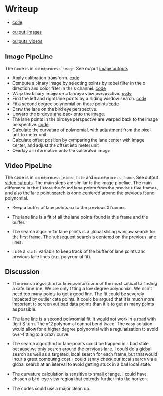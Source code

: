 # Writeup


- [code](./main.py)

- [output_images](./output_images)

- [outputs_videos](./output_videos)


## Image PipeLine
The code is in `main#process_image`. See output [image outputs](./output_images)

- Apply calibration transform. [code](./camera.py#L46-L103)
- Compute a binary image by selecting points by sobel filter in the x direction and color filter in the s channel. [code](./color.py#L120-L152)
- Warp the binary image on a birdeye view perspective. [code](./camera.py#L115-L162)
- Find the left and right lane points by a sliding window search. [code](./lane.py#L61-L141)
- Fit a second degree polynomial on those points [code](./lane.py#L144-L180)
- Draw the lane on the bird eye perspective. 
- Unwarp the birdeye  lane back onto the image. 
- The lane points in the birdeye perspective are warped back to the image perspective. [code](./lane.py#L236-L261) 
- Calculate the curvature of polynomial, with adjustment from the pixel unit to meter unit.
- Calculate offset position by comparing the lane center with image center, and adjust the offset into meter unit
- Overlay all information onto the calibrated image 


## Video PipeLine
The code is in `main#process_video_file` and `main#process_frame`. See output [video outputs](./output_videos). The main steps are similar to the image pipeline. The main difference is that I store the found lane points from the previous five frames, and also the lane point search is done centered around the previous found polynomial.

- Keep a buffer of lane points up to the previous 5 frames.

- The lane line is a fit of all the lane points found in this frame and the buffer.

- The search algorim for lane points is a global sliding window search for the first frame. The subsequent search is centered on the previous lane lines.

- I use a `state` variable to keep track of the buffer of lane points and previous lane lines (e.g. polynomial fit).  


## Discussion
- The search algorithm for lane points is one of the most critical to finding a safe lane line. We are only fitting a low degree polynomial. We don't need too many points to get a good line. The fit could be severely impacted by outlier data points. It could be argued that it is much more important to screen out bad data points than it is to get as many points as possible.   

- The lane line is a second polynomial fit. It would not work in a road with tight S turn. The x^2 polynomial cannot bend twice. The easy solution would allow for a higher degree polynomial with a regularization to avoid over-fitting to a crazy curve.

- The search algorithm for lane points could be trapped in a bad state because we only search around the previous lane. I could do a global search as well as a targeted, local search for each frame, but that would incur a great computing cost. I could sanity check our local search via a global search at an interval to avoid getting stuck in a bad local state.

- The curvature calculation is sensitive to small change. I could have chosen a bird-eye view region that extends further into the horizon.

- The codes could use a major clean up.
